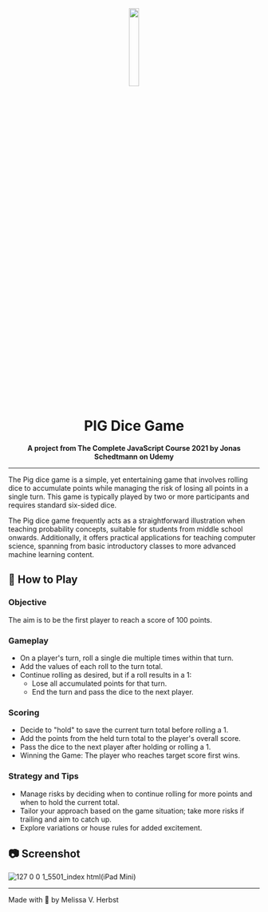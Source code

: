 <div align=center>

<img src="https://github.com/melissaveraherbst/pig-dice-game/assets/84316275/eda61432-a9d9-4e98-b0d4-ca148ddbc213" width=20% >
  
# PIG Dice Game
**A project from The Complete JavaScript Course 2021 by Jonas Schedtmann on Udemy**
<hr>

</div>

The Pig dice game is a simple, yet entertaining game that involves rolling dice to accumulate points while managing the risk of losing all points in a single turn. This game is typically played by two or more participants and requires standard six-sided dice.

The Pig dice game frequently acts as a straightforward illustration when teaching probability concepts, suitable for students from middle school onwards. Additionally, it offers practical applications for teaching computer science, spanning from basic introductory classes to more advanced machine learning content.

## 🎲 How to Play

### Objective

The aim is to be the first player to reach a score of 100 points.

### Gameplay

- On a player's turn, roll a single die multiple times within that turn.
- Add the values of each roll to the turn total.
- Continue rolling as desired, but if a roll results in a 1:
  - Lose all accumulated points for that turn.
  - End the turn and pass the dice to the next player.

### Scoring

- Decide to "hold" to save the current turn total before rolling a 1.
- Add the points from the held turn total to the player's overall score.
- Pass the dice to the next player after holding or rolling a 1.
- Winning the Game: The player who reaches target score first wins.

### Strategy and Tips

- Manage risks by deciding when to continue rolling for more points and when to hold the current total.
- Tailor your approach based on the game situation; take more risks if trailing and aim to catch up.
- Explore variations or house rules for added excitement.

## 📷 Screenshot

![127 0 0 1_5501_index html(iPad Mini)](https://github.com/melissaveraherbst/pig-dice-game/assets/84316275/4737e521-acff-4d61-b8e3-25c42b5e5392)

---
Made with 💜 by Melissa V. Herbst
